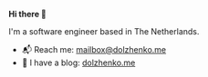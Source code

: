 **Hi there 👋**

I'm a software engineer based in The Netherlands.

- 📬 Reach me: [mailbox@dolzhenko.me](mailto:mailbox@dolzhenko.me)
- 📒 I have a blog: [dolzhenko.me](https://dolzhenko.me)
